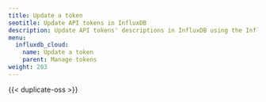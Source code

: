 ```yaml
---
title: Update a token
seotitle: Update API tokens in InfluxDB
description: Update API tokens' descriptions in InfluxDB using the InfluxDB UI.
menu:
  influxdb_cloud:
    name: Update a token
    parent: Manage tokens
weight: 203
---
```


{{< duplicate-oss >}}
